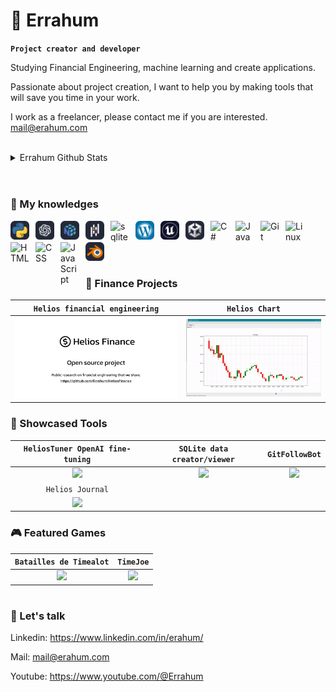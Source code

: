 # 🌌 Errahum

**`Project creator and developer`**

Studying Financial Engineering, machine learning and create applications.

Passionate about project creation, I want to help you by making tools that will save you time in your work.

I work as a freelancer, please contact me if you are interested. mail@erahum.com

<br>

<details>
<summary>Errahum Github Stats</summary>
<p align="left">
    <img align="center" src="https://github-readme-stats.vercel.app/api?username=Errahum&show_icons=true&include_all_commits=true&theme=blue_navy&hide_border=true" alt="Errahum's github stats" /></a> 
    <br>
    <img align="center" width="468px" src="https://github-readme-stats.vercel.app/api/top-langs/?username=Errahum&layout=compact&theme=blue_navy&hide_border=true" /></a>
</p>
</details> <br/>

#
### 🧠 My knowledges

<img align="left" alt="Python" width="30px" style="padding-right:10px;" src="https://github.com/LelouchFR/skill-icons/blob/main/assets/python-auto.svg" />
<img align="left" alt="OpenAI" width="30px" style="padding-right:10px;" src="https://github.com/LelouchFR/skill-icons/blob/main/assets/chatgpt-auto.svg" />
<img align="left" alt="Numpy" width="30px" style="padding-right:10px;" src="https://github.com/LelouchFR/skill-icons/blob/main/assets/numpy-auto.svg" />
<img align="left" alt="Pandas" width="30px" style="padding-right:10px;" src="https://github.com/LelouchFR/skill-icons/blob/main/assets/pandas-auto.svg" />
<img align="left" alt="sqlite" width="30px" style="padding-right:10px;" src="https://github.com/LelouchFR/skill-icons/blob/main/assets/sqlite.svg" />
<img align="left" alt="WP" width="30px" style="padding-right:10px;" src="https://github.com/LelouchFR/skill-icons/blob/main/assets/wordpress.svg" />
<img align="left" alt="UnrealEngine" width="30px" style="padding-right:10px;" src="https://github.com/LelouchFR/skill-icons/blob/main/assets/unrealengine.svg" />
<img align="left" alt="Unity" width="30px" style="padding-right:10px;" src="https://github.com/LelouchFR/skill-icons/blob/main/assets/unity-auto.svg" />
<img align="left" alt="C#" width="30px" style="padding-right:10px;" src="https://cdn.jsdelivr.net/gh/devicons/devicon@latest/icons/csharp/csharp-original.svg" />
<img align="left" alt="Java" width="30px" style="padding-right:10px;" src="https://cdn.jsdelivr.net/gh/devicons/devicon/icons/java/java-original.svg"/>
<img align="left" alt="Git" width="30px" style="padding-right:10px;" src="https://cdn.jsdelivr.net/gh/devicons/devicon/icons/git/git-original.svg" />
<img align="left" alt="Linux" width="30px" style="padding-right:10px;" src="https://cdn.jsdelivr.net/gh/devicons/devicon/icons/linux/linux-original.svg" />
<img align="left" alt="HTML" width="30px" style="padding-right:10px;" src="https://cdn.jsdelivr.net/gh/devicons/devicon/icons/html5/html5-plain.svg" />
<img align="left" alt="CSS" width="30px" style="padding-right:10px;" src="https://cdn.jsdelivr.net/gh/devicons/devicon/icons/css3/css3-plain.svg" />
<img align="left" alt="JavaScript" width="30px" style="padding-right:10px;" src="https://cdn.jsdelivr.net/gh/devicons/devicon/icons/javascript/javascript-plain.svg" />
<img align="left" alt="Blender" width="30px" style="padding-right:10px;" src="https://github.com/LelouchFR/skill-icons/blob/main/assets/blender-auto.svg" />
<br><br><br>

#
### 💼 Finance Projects

`Helios financial engineering` | `Helios Chart` |
:-------------------------:|:-------------------------:|
<a href="https://github.com/Errahum/Helios_financial_engineering"><img src="https://github.com/Errahum/HeliosFinance/blob/4ac54cdf9a00db22f5dfbcd812ee3063243c8596/assets/Helios-Github.svg" width="400"></a> | <a href="https://github.com/Errahum/HeliosChart"><img src="https://github.com/Errahum/HeliosChart/blob/main/helioschart.gif" width="350"></a> |

### 🔨 Showcased Tools

`HeliosTuner OpenAI fine-tuning` | `SQLite data creator/viewer` | `GitFollowBot` |
:-------------------------:|:-------------------------:|:-------------------------: |
<a href="https://github.com/Errahum/HeliosTuner-OpenAI-fine-tuning"><img src="https://i.imgur.com/0pZYOxT.gif" width="250"></a> | <a href="https://github.com/Errahum/SQLite-data-creator"><img src="https://i.imgur.com/MW8XNH0.png" width="200"></a> | <a href="https://github.com/Errahum/GitFollowBot"><img src="https://i.imgur.com/4qOsG3m.gif" width="250"></a>
`Helios Journal` |
<a href="https://github.com/Errahum/Helios-Journal"><img src="https://i.imgur.com/HUZNMoS.png" width="250"></a> |

### 🎮 Featured Games

`Batailles de Timealot` | `TimeJoe`
:-------------------------:|:-------------------------:
<a href="https://github.com/Errahum/Battles-Of-Timealot"><img src="https://i.imgur.com/2qNkuMo.gif" width="325"></a> | <a href="https://github.com/Errahum/TimeJoe"><img src="https://img.youtube.com/vi/XYuxz1wV32g/0.jpg" width="325"></a> 

#
### 📧 Let's talk

Linkedin: https://www.linkedin.com/in/erahum/

Mail: mail@erahum.com

Youtube: https://www.youtube.com/@Errahum
